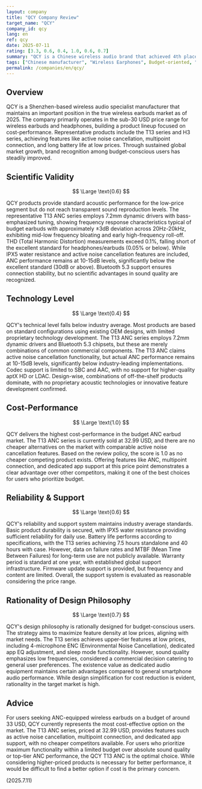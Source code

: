```yaml
---
layout: company
title: "QCY Company Review"
target_name: "QCY"
company_id: qcy
lang: en
ref: qcy
date: 2025-07-11
rating: [3.3, 0.6, 0.4, 1.0, 0.6, 0.7]
summary: "QCY is a Chinese wireless audio brand that achieved 4th place in global true wireless earbuds market share in Q1 2020. Offers extensive features at low prices, but technical innovation is limited."
tags: ["Chinese manufacturer", "Wireless Earphones", Budget-oriented, "Wireless Earphones"]
permalink: /companies/en/qcy/
---
```


## Overview

QCY is a Shenzhen-based wireless audio specialist manufacturer that maintains an important position in the true wireless earbuds market as of 2025. The company primarily operates in the sub-30 USD price range for wireless earbuds and headphones, building a product lineup focused on cost-performance. Representative products include the T13 series and H3 series, achieving features like active noise cancellation, multipoint connection, and long battery life at low prices. Through sustained global market growth, brand recognition among budget-conscious users has steadily improved.

## Scientific Validity

$$ \Large \text{0.6} $$

QCY products provide standard acoustic performance for the low-price segment but do not reach transparent sound reproduction levels. The representative T13 ANC series employs 7.2mm dynamic drivers with bass-emphasized tuning, showing frequency response characteristics typical of budget earbuds with approximately ±3dB deviation across 20Hz-20kHz, exhibiting mid-low frequency bloating and early high-frequency roll-off. THD (Total Harmonic Distortion) measurements exceed 0.1%, falling short of the excellent standard for headphones/earbuds (0.05% or below). While IPX5 water resistance and active noise cancellation features are included, ANC performance remains at 10-15dB levels, significantly below the excellent standard (30dB or above). Bluetooth 5.3 support ensures connection stability, but no scientific advantages in sound quality are recognized.

## Technology Level

$$ \Large \text{0.4} $$

QCY's technical level falls below industry average. Most products are based on standard configurations using existing OEM designs, with limited proprietary technology development. The T13 ANC series employs 7.2mm dynamic drivers and Bluetooth 5.3 chipsets, but these are merely combinations of common commercial components. The T13 ANC claims active noise cancellation functionality, but actual ANC performance remains at 10-15dB levels, significantly below industry-leading implementations. Codec support is limited to SBC and AAC, with no support for higher-quality aptX HD or LDAC. Design-wise, combinations of off-the-shelf products dominate, with no proprietary acoustic technologies or innovative feature development confirmed.

## Cost-Performance

$$ \Large \text{1.0} $$

QCY delivers the highest cost-performance in the budget ANC earbud market. The T13 ANC series is currently sold at 32.99 USD, and there are no cheaper alternatives on the market with comparable active noise cancellation features. Based on the review policy, the score is 1.0 as no cheaper competing product exists. Offering features like ANC, multipoint connection, and dedicated app support at this price point demonstrates a clear advantage over other competitors, making it one of the best choices for users who prioritize budget.

## Reliability & Support

$$ \Large \text{0.6} $$

QCY's reliability and support system maintains industry average standards. Basic product durability is secured, with IPX5 water resistance providing sufficient reliability for daily use. Battery life performs according to specifications, with the T13 series achieving 7.5 hours standalone and 40 hours with case. However, data on failure rates and MTBF (Mean Time Between Failures) for long-term use are not publicly available. Warranty period is standard at one year, with established global support infrastructure. Firmware update support is provided, but frequency and content are limited. Overall, the support system is evaluated as reasonable considering the price range.

## Rationality of Design Philosophy

$$ \Large \text{0.7} $$

QCY's design philosophy is rationally designed for budget-conscious users. The strategy aims to maximize feature density at low prices, aligning with market needs. The T13 series achieves upper-tier features at low prices, including 4-microphone ENC (Environmental Noise Cancellation), dedicated app EQ adjustment, and sleep mode functionality. However, sound quality emphasizes low frequencies, considered a commercial decision catering to general user preferences. The existence value as dedicated audio equipment maintains certain advantages compared to general smartphone audio performance. While design simplification for cost reduction is evident, rationality in the target market is high.

## Advice

For users seeking ANC-equipped wireless earbuds on a budget of around 33 USD, QCY currently represents the most cost-effective option on the market. The T13 ANC series, priced at 32.99 USD, provides features such as active noise cancellation, multipoint connection, and dedicated app support, with no cheaper competitors available. For users who prioritize maximum functionality within a limited budget over absolute sound quality or top-tier ANC performance, the QCY T13 ANC is the optimal choice. While considering higher-priced products is necessary for better performance, it would be difficult to find a better option if cost is the primary concern.

(2025.7.11)